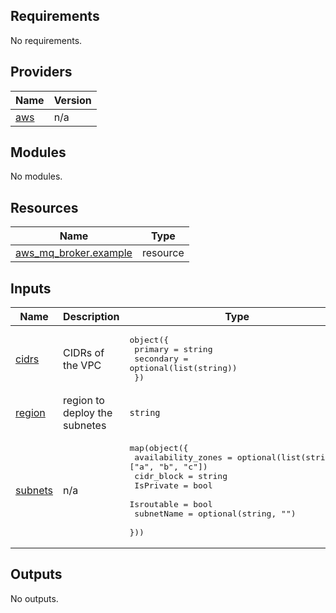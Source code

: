 <!-- BEGIN_TF_DOCS -->
## Requirements

No requirements.

## Providers

| Name | Version |
|------|---------|
| <a name="provider_aws"></a> [aws](#provider\_aws) | n/a |

## Modules

No modules.

## Resources

| Name | Type |
|------|------|
| [aws_mq_broker.example](https://registry.terraform.io/providers/hashicorp/aws/latest/docs/resources/mq_broker) | resource |

## Inputs

| Name | Description | Type | Default | Required |
|------|-------------|------|---------|:--------:|
| <a name="input_cidrs"></a> [cidrs](#input\_cidrs) | CIDRs of the VPC | <pre>object({<br>    primary   = string<br>    secondary = optional(list(string))<br>  })</pre> | n/a | yes |
| <a name="input_region"></a> [region](#input\_region) | region to deploy the subnetes | `string` | `"eu-central-1"` | no |
| <a name="input_subnets"></a> [subnets](#input\_subnets) | n/a | <pre>map(object({<br>    availability_zones = optional(list(string), ["a", "b", "c"])<br>    cidr_block         = string<br>    IsPrivate          = bool<br>    Isroutable         = bool<br>    subnetName         = optional(string, "")<br>  }))</pre> | n/a | yes |

## Outputs

No outputs.
<!-- END_TF_DOCS -->